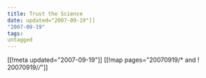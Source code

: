 ```yaml
---
title: Trust the Science
date: updated="2007-09-19"]]
"2007-09-19"
tags:
untagged
---
```

[[!meta updated="2007-09-19"]]
[[!map pages="20070919/* and ! 20070919/*/*"]]
